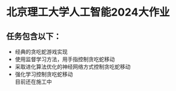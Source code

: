 # 北京理工大学人工智能2024大作业
## 任务包含以下：
- 经典的贪吃蛇游戏实现
- 使用监督学习方法，用手指控制贪吃蛇移动
- 采取进化算法优化的神经网络方式控制贪吃蛇移动
- 强化学习控制贪吃蛇移动\
目前还在施工中
